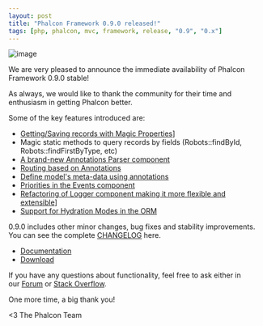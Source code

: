```yaml
---
layout: post
title: "Phalcon Framework 0.9.0 released!"
tags: [php, phalcon, mvc, framework, release, "0.9", "0.x"]
---
```

![image](/assets/files/2013-02-05-phalcon-logo.jpg)

We are very pleased to announce the immediate availability of Phalcon Framework 0.9.0 stable!

As always, we would like to thank the community for their time and enthusiasm in getting Phalcon better.

<!--more-->
Some of the key features introduced are:

- [Getting/Saving records with Magic Properties](https://docs.phalcon.io/latest/en/db-models#storing-related-records)]
- Magic static methods to query records by fields (Robots::findById, Robots::findFirstByType, etc)
- [A brand-new Annotations Parser component](https://docs.phalcon.io/latest/en/annotations)
- [Routing based on Annotations](https://docs.phalcon.io/latest/en/routing#annotations-router)
- [Define model's meta-data using annotations](https://docs.phalcon.io/latest/en/db-models#annotations-strategy)
- [Priorities in the Events component](https://docs.phalcon.io/latest/en/events#listener-priorities)
- [Refactoring of Logger component making it more flexible and extensible](https://docs.phalcon.io/latest/en/logging)]
- [Support for Hydration Modes in the ORM](https://docs.phalcon.io/latest/en/db-models#hydration-modes)

0.9.0 includes other minor changes, bug fixes and stability improvements. You can see the complete [CHANGELOG](https://github.com/phalcon/cphalcon/blob/phalcon-v0.9.0/CHANGELOG) here.

- [Documentation](https://docs.phalcon.io/latest/en/)
- [Download](https://phalcon.io/download)

If you have any questions about functionality, feel free to ask either in our [Forum](https://forum.phalcon.io/) or [Stack Overflow](http://stackoverflow.com/questions/tagged/phalcon).

One more time, a big thank you!


<3 The Phalcon Team
